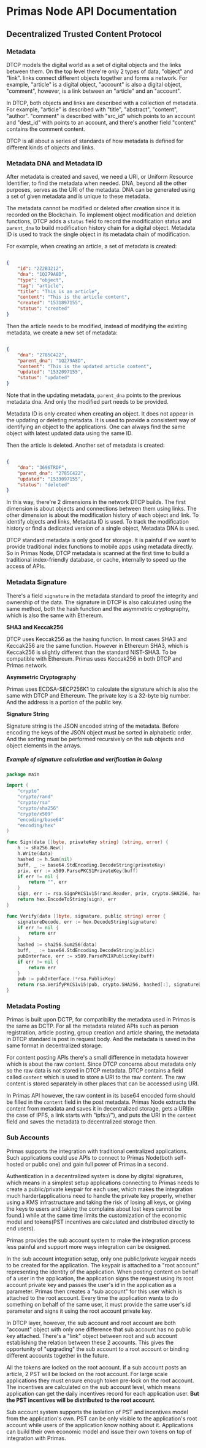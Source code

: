 # Primas Node API Documentation

## Decentralized Trusted Content Protocol

### Metadata

DTCP models the digital world as a set of digital objects and the links between them. On the top level there're
only 2 types of data, "object" and "link". links connect different objects together and forms a network. For example,
"article" is a digital object, "account" is also a digital object, "comment", however, is a link between an "article"
 and an "account".

In DTCP, both objects and links are described with a collection of metadata. For example, "article" is
described with "title", "abstract", "content", "author". "comment" is described with "src_id" which points
to an account and "dest_id" with points to an account, and there's another field "content" contains the
comment content.

DTCP is all about a series of standards of how metadata is defined for different kinds of objects and links.

### Metadata DNA and Metadata ID

After metadata is created and saved, we need a URI, or Uniform Resource Identifier, to find the metadata when needed.
DNA, beyond all the other purposes, serves as the URI of the metadata. DNA can be generated using a set of given
metadata and is unique to these metadata.

The metadata cannot be modified or deleted after creation since it is recorded on the Blockchain. To implement
object modification and deletion functions, DTCP adds a `status` field to record the modification status and
`parent_dna` to build modification history chain for a digital object. Metadata ID is used to track the single object
in its metadata chain of modification.

For example, when creating an article, a set of metadata is created:

``` json

{
    "id": "2Z2B3212",
    "dna": "1Q279A8D",
    "type": "object",
    "tag": "article",
    "title": "This is an article",
    "content": "This is the article content",
    "created": "1531897155",
    "status": "created"
}

```

Then the article needs to be modified, instead of modifying the existing metadata, we create a new set of metadata:

``` json

{
    "dna": "2785C422",
    "parent_dna": "1Q279A8D",
    "content": "This is the updated article content",
    "updated": "1532097155",
    "status": "updated"
}

```

Note that in the updating metadata, `parent_dna` points to the previous metadata dna. And only the modified part
needs to be provided.

Metadata ID is only created when creating an object. It does not appear in the updating or deleting metadata. It is
used to provide a consistent way of identifying an object to the applications. One can always find the same object
with latest updated data using the same ID.

Then the article is deleted. Another set of metadata is created:

``` json

{
    "dna": "3696TRDF",
    "parent_dna": "2785C422",
    "updated": "1533097155",
    "status": "deleted"
}

```

In this way, there're 2 dimensions in the network DTCP builds. The first dimension is about objects and connections
between them using links. The other dimension is about the modification history of each object and link.
To identify objects and links, Metadata ID is used. To track the modification history or find a dedicated version
of a single object, Metadata DNA is used.

DTCP standard metadata is only good for storage. It is painful if we want to provide traditional index
functions to mobile apps using metadata directly. So in Primas Node, DTCP metadata is scanned at the first time
to build a traditional index-friendly database, or cache, internally to speed up the access of APIs.

### Metadata Signature

There's a field `signature` in the metadata standard to proof the integrity and ownership of the data.
The signature in DTCP is also calculated using the same method, both the hash function and
the asymmetric cryptography, which is also the same with Ethereum.

**SHA3 and Keccak256**

DTCP uses Keccak256 as the hasing function. In most cases SHA3 and Keccak256 are the same function.
However in Ethereum SHA3, which is Keccak256 is slightly different than the standard NIST-SHA3.
To be compatible with Ethereum. Primas uses Keccak256 in both DTCP and Primas network.

**Asymmetric Cryptography**

Primas uses ECDSA-SECP256K1 to calculate the signature which is also the same with DTCP and Ethereum.
The private key is a 32-byte big number. And the address is a portion of the public key.

**Signature String**

Signature string is the JSON encoded string of the metadata. Before encoding the keys of the JSON object
must be sorted in alphabetic order. And the sorting must be performed recursively on the sub objects and
object elements in the arrays.

##### Example of signature calculation and verification in Golang

```go
package main

import (
	"crypto"
	"crypto/rand"
	"crypto/rsa"
	"crypto/sha256"
	"crypto/x509"
	"encoding/base64"
	"encoding/hex"
)

func Sign(data []byte, privateKey string) (string, error) {
	h := sha256.New()
	h.Write(data)
	hashed := h.Sum(nil)
	buff, _ := base64.StdEncoding.DecodeString(privateKey)
	priv, err := x509.ParsePKCS1PrivateKey(buff)
	if err != nil {
		return "", err
	}
	sign, err := rsa.SignPKCS1v15(rand.Reader, priv, crypto.SHA256, hashed)
	return hex.EncodeToString(sign), err
}

func Verify(data []byte, signature, public string) error {
	signatureDecode, err := hex.DecodeString(signature)
	if err != nil {
		return err
	}
	hashed := sha256.Sum256(data)
	buff, _ := base64.StdEncoding.DecodeString(public)
	pubInterface, err := x509.ParsePKIXPublicKey(buff)
	if err != nil {
		return err
	}
	pub := pubInterface.(*rsa.PublicKey)
	return rsa.VerifyPKCS1v15(pub, crypto.SHA256, hashed[:], signatureDecode)
}
```

### Metadata Posting

Primas is built upon DCTP, for compatibility the metadata used in Primas is the same as DCTP.
For all the metadata related APIs such as person registration, article posting, group creation and article sharing,
the metadata in DTCP standard is post in request body. And the metadata is saved
in the same format in decentralized storage.

For content posting APIs there's a small difference in metadata however
which is about the raw content. Since DTCP concerns about metadata only so the raw data
is not stored in DTCP metadata. DTCP contains a field called `content` which is used
to store a URI to the raw content. The raw content is stored separately in other places
that can be accessed using URI.

In Primas API however, the raw content in its base64 encoded form should be filled in the `content`
field in the post metadata. Primas Node extracts the content from metadata
and saves it in decentralized storage, gets a URI(in the case of IPFS, a link starts with "ipfs://"),
and puts the URI in the `content` field and saves the metadata to decentralized storage then.

### Sub Accounts

Primas supports the integration with traditional centralized applications.
Such applications could use APIs to connect to Primas Node(both self-hosted or public one)
and gain full power of Primas in a second.

Authentication in a decentralized system is done by digital signatures,
which means in a simplest setup applications connecting to Primas needs to
create a public/private keypair for each user, which makes the integration
much harder(applications need to handle the private key properly, whether using
a KMS infrastructure and taking the risk of losing all keys, or giving the keys to
users and taking the complains about lost keys cannot be found.) while at the
same time limits the customization of the economic model and tokens(PST incentives
are calculated and distributed directly to end users).

Primas provides the sub account system to make the integration process less painful
and support more ways integration can be designed.

In the sub account integration setup, only one public/private keypair needs to be created
for the application. The keypair is attached to a "root account" representing the identity
of the application. When posting content on behalf of a user in the application,
the application signs the request using its root account private key and passes the user's id
in the application as a parameter. Primas then creates a "sub account" for this user
which is attached to the root account. Every time the application wants to do something on
behalf of the same user, it must provide the same user's id parameter and signs it using the
root account private key.

In DTCP layer, however, the sub account and root account are both "account" object with only
one difference that sub account has no public key attached. There's a "link" object between
root and sub account establishing the relation between these 2 accounts. This gives the
opportunity of "upgrading" the sub account to a root account or binding different accounts
together in the future.

All the tokens are locked on the root account. If a sub account posts an article, 2 PST will be
locked on the root account. For large scale applications they must ensure enough token pre-lock
on the root account. The incentives are calculated on the sub account level, which means application
can get the daily incentives record for each application user. **But the PST incentives will be distributed
to the root account**.

Sub account system supports the isolation of PST and incentives model from the application's own.
PST can be only visible to the application's root account while users of the application know nothing
about it. Applications can build their own economic model and issue their own tokens on top of
integration with Primas.
